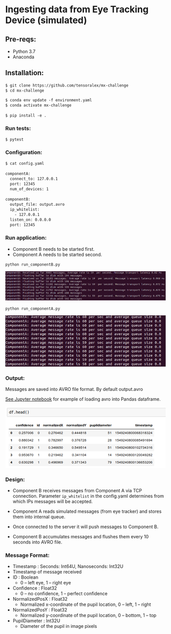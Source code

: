 # Ingesting data from Eye Tracking Device (simulated)


## Pre-reqs:

- Python 3.7
- Anaconda

## Installation:

```
$ git clone https://github.com/tensoralex/mx-challenge
$ cd mx-challenge
```

```
$ conda env update -f environment.yaml
$ conda activate mx-challenge

$ pip install -e .
```

### Run tests:

```
$ pytest
```

### Configuration:
```
$ cat config.yaml

componentA:
  connect_to: 127.0.0.1
  port: 12345
  num_of_devices: 1

componentB:
  output_file: output.avro
  ip_whitelist:
    - 127.0.0.1
  listen_on: 0.0.0.0
  port: 12345

```

### Run application:

- Component B needs to be started first.
- Component A needs to be started second.

```
python run_componentB.py
```
![Component B](images/componentB.png)
```
python run_componentA.py
```
![Component A](images/componentA.png)


### Output:

Messages are saved into AVRO file format.
By default output.avro

[See Jupyter notebook](analyse_output_avro.ipynb) for example of loading avro into Pandas dataframe.

![pandas](images/pandas.png)

### Design:

- Component B receives messages from Component A via TCP connection.
Parameter ```ip_whitelist``` in the config.yaml determines from which IPs messages will be accepted.

- Component A reads simulated messages (from eye tracker) and stores them into internal queue.
- Once connected to the server it will push messages to Component B.

- Component B accumulates messages and flushes them every 10 seconds into AVRO file.

### Message Format:
- Timestamp : Seconds: Int64U, Nanoseconds: Int32U
- Timestamp of message received
- ID : Boolean
    - 0 – left eye, 1 – right eye
- Confidence : Float32
    - 0 – no confidence, 1 – perfect confidence
- NormalizedPosX : Float32
    - Normalized x-coordinate of the pupil location, 0 – left, 1 – right
- NormalizedPosY : Float32
    - Normalized y-coordinate of the pupil location, 0 – bottom, 1 – top
- PupilDiameter : Int32U
    - Diameter of the pupil in image pixels
